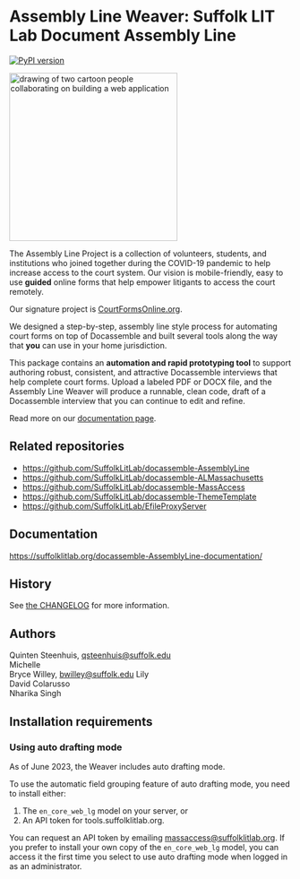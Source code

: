 # Assembly Line Weaver: Suffolk LIT Lab Document Assembly Line

[![PyPI version](https://badge.fury.io/py/docassemble.ALWeaver.svg)](https://badge.fury.io/py/docassemble.ALWeaver)

<img src="https://user-images.githubusercontent.com/7645641/142245862-c2eb02ab-3090-4e97-9653-bb700bf4c54d.png" alt="drawing of two cartoon people collaborating on building a web application" width="300" style="align: center;"/>

The Assembly Line Project is a collection of volunteers, students, and institutions who joined together
during the COVID-19 pandemic to help increase access to the court system. Our vision is mobile-friendly,
easy to use **guided** online forms that help empower litigants to access the court remotely.

Our signature project is [CourtFormsOnline.org](https://courtformsonline.org).

We designed a step-by-step, assembly line style process for automating court forms on top of Docassemble
and built several tools along the way that **you** can use in your home jurisdiction.

This package contains an **automation and rapid prototyping tool** to support authoring robust,
consistent, and attractive Docassemble interviews that help complete court forms. Upload a labeled
PDF or DOCX file, and the Assembly Line Weaver will produce a runnable, clean code, draft of a
Docassemble interview that you can continue to edit and refine.

Read more on our [documentation page](https://suffolklitlab.org/docassemble-AssemblyLine-documentation/).


## Related repositories

* https://github.com/SuffolkLitLab/docassemble-AssemblyLine
* https://github.com/SuffolkLitLab/docassemble-ALMassachusetts
* https://github.com/SuffolkLitLab/docassemble-MassAccess
* https://github.com/SuffolkLitLab/docassemble-ThemeTemplate
* https://github.com/SuffolkLitLab/EfileProxyServer

## Documentation

https://suffolklitlab.org/docassemble-AssemblyLine-documentation/

## History

See [the CHANGELOG](CHANGELOG.md) for more information.

## Authors

Quinten Steenhuis, qsteenhuis@suffolk.edu  
Michelle  
Bryce Willey, bwilley@suffolk.edu
Lily  
David Colarusso  
Nharika Singh  

## Installation requirements

### Using auto drafting mode

As of June 2023, the Weaver includes auto drafting mode.

To use the automatic field grouping feature of auto drafting mode,
you need to install either:

1. The `en_core_web_lg` model on your server, or
2. An API token for tools.suffolklitlab.org.

You can request an API token by emailing massaccess@suffolklitlab.org. If you
prefer to install your own copy of the `en_core_web_lg` model, you can
access it the first time you select to use auto drafting mode when logged
in as an administrator.